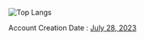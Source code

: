 ![Top Langs](https://github-readme-stats.vercel.app/api/top-langs/?username=KlausJackson&theme=dark) <br>

Account Creation Date : [July 28, 2023](https://github.com/KlausJackson?tab=overview&from=2023-07-01&to=2023-07-31) <br>


